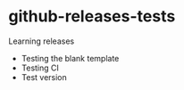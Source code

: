 # github-releases-tests
Learning releases

- Testing the blank template
- Testing CI
- Test version
